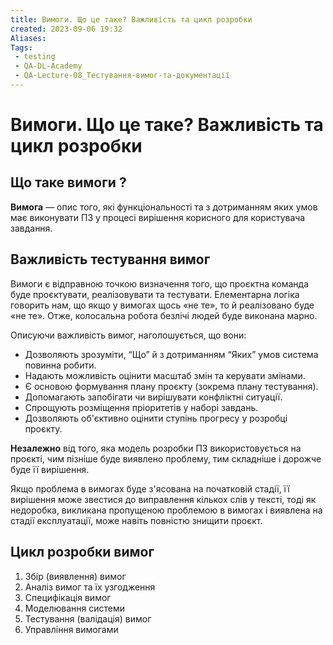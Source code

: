 ```yaml
---
title: Вимоги. Що це таке? Важливість та цикл розробки
created: 2023-09-06 19:32
Aliases:
Tags: 
 - testing
 - QA-DL-Academy
 - QA-Lecture-08_Тестування-вимог-та-документації
---
```


# Вимоги. Що це таке? Важливість та цикл розробки

## Що таке вимоги ?

**Вимога** — опис того, які функціональності та з дотриманням яких умов має виконувати ПЗ у процесі вирішення корисного для користувача завдання.
## Важливість тестування вимог

Вимоги є відправною точкою визначення того, що проєктна команда буде проєктувати, реалізовувати та тестувати. Елементарна логіка говорить нам, що якщо у вимогах щось «не те», то й реалізовано буде «не те». Отже, колосальна робота безлічі людей буде виконана марно.

Описуючи важливість вимог, наголошується, що вони:
* Дозволяють зрозуміти, “Що”  й з дотриманням “Яких” умов система повинна робити.
* Надають можливість оцінити масштаб змін та керувати змінами.
* Є основою формування плану проєкту (зокрема плану тестування).
* Допомагають запобігати чи вирішувати конфліктні ситуації.
* Спрощують розміщення пріоритетів у наборі завдань.
* Дозволяють об'єктивно оцінити ступінь прогресу у розробці проєкту.

**Незалежно** від того, яка модель розробки ПЗ використовується на проєкті, чим пізніше буде виявлено проблему, тим складніше і дорожче буде її вирішення.

Якщо проблема в вимогах буде з'ясована на початковій стадії, її вирішення може звестися до виправлення кількох слів у тексті, тоді як недоробка, викликана пропущеною проблемою в вимогах і виявлена на стадії експлуатації, може навіть повністю знищити проєкт.
## Цикл розробки вимог

1. Збір (виявлення) вимог
2. Аналіз вимог та їх узгодження
3. Специфікація вимог
4. Моделювання системи
5. Тестування (валідація) вимог
6. Управління вимогами